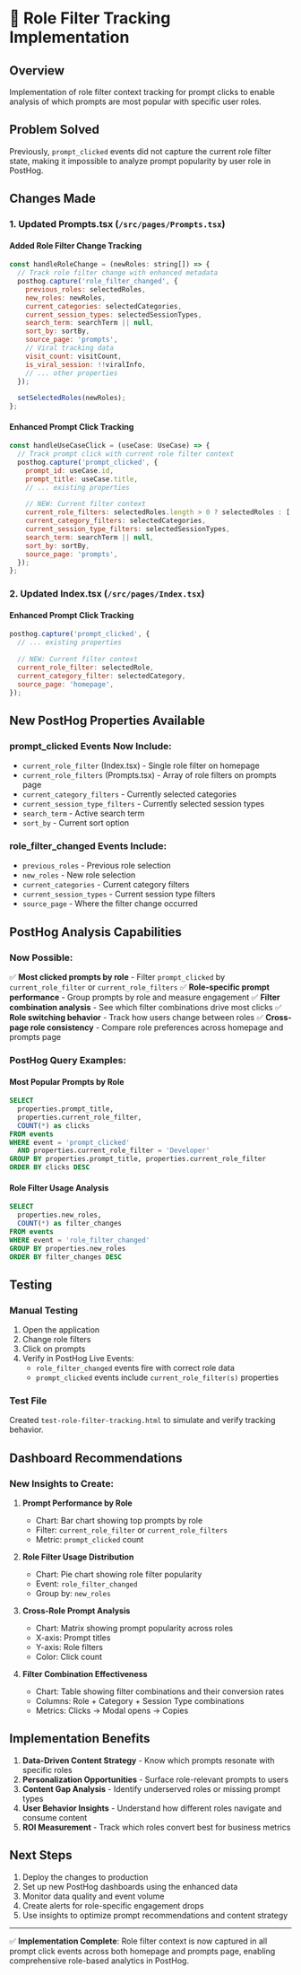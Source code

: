 # 🎯 Role Filter Tracking Implementation

## Overview
Implementation of role filter context tracking for prompt clicks to enable analysis of which prompts are most popular with specific user roles.

## Problem Solved
Previously, `prompt_clicked` events did not capture the current role filter state, making it impossible to analyze prompt popularity by user role in PostHog.

## Changes Made

### 1. Updated Prompts.tsx (`/src/pages/Prompts.tsx`)

#### Added Role Filter Change Tracking
```javascript
const handleRoleChange = (newRoles: string[]) => {
  // Track role filter change with enhanced metadata
  posthog.capture('role_filter_changed', {
    previous_roles: selectedRoles,
    new_roles: newRoles,
    current_categories: selectedCategories,
    current_session_types: selectedSessionTypes,
    search_term: searchTerm || null,
    sort_by: sortBy,
    source_page: 'prompts',
    // Viral tracking data
    visit_count: visitCount,
    is_viral_session: !!viralInfo,
    // ... other properties
  });
  
  setSelectedRoles(newRoles);
};
```

#### Enhanced Prompt Click Tracking
```javascript
const handleUseCaseClick = (useCase: UseCase) => {
  // Track prompt click with current role filter context
  posthog.capture('prompt_clicked', {
    prompt_id: useCase.id,
    prompt_title: useCase.title,
    // ... existing properties
    
    // NEW: Current filter context
    current_role_filters: selectedRoles.length > 0 ? selectedRoles : ['All'],
    current_category_filters: selectedCategories,
    current_session_type_filters: selectedSessionTypes,
    search_term: searchTerm || null,
    sort_by: sortBy,
    source_page: 'prompts',
  });
};
```

### 2. Updated Index.tsx (`/src/pages/Index.tsx`)

#### Enhanced Prompt Click Tracking
```javascript
posthog.capture('prompt_clicked', {
  // ... existing properties
  
  // NEW: Current filter context
  current_role_filter: selectedRole,
  current_category_filter: selectedCategory,
  source_page: 'homepage',
});
```

## New PostHog Properties Available

### prompt_clicked Events Now Include:
- `current_role_filter` (Index.tsx) - Single role filter on homepage
- `current_role_filters` (Prompts.tsx) - Array of role filters on prompts page
- `current_category_filters` - Currently selected categories
- `current_session_type_filters` - Currently selected session types
- `search_term` - Active search term
- `sort_by` - Current sort option

### role_filter_changed Events Include:
- `previous_roles` - Previous role selection
- `new_roles` - New role selection
- `current_categories` - Current category filters
- `current_session_types` - Current session type filters
- `source_page` - Where the filter change occurred

## PostHog Analysis Capabilities

### Now Possible:
✅ **Most clicked prompts by role** - Filter `prompt_clicked` by `current_role_filter` or `current_role_filters`
✅ **Role-specific prompt performance** - Group prompts by role and measure engagement
✅ **Filter combination analysis** - See which filter combinations drive most clicks
✅ **Role switching behavior** - Track how users change between roles
✅ **Cross-page role consistency** - Compare role preferences across homepage and prompts page

### PostHog Query Examples:

#### Most Popular Prompts by Role
```sql
SELECT 
  properties.prompt_title,
  properties.current_role_filter,
  COUNT(*) as clicks
FROM events 
WHERE event = 'prompt_clicked' 
  AND properties.current_role_filter = 'Developer'
GROUP BY properties.prompt_title, properties.current_role_filter
ORDER BY clicks DESC
```

#### Role Filter Usage Analysis
```sql
SELECT 
  properties.new_roles,
  COUNT(*) as filter_changes
FROM events 
WHERE event = 'role_filter_changed'
GROUP BY properties.new_roles
ORDER BY filter_changes DESC
```

## Testing

### Manual Testing
1. Open the application
2. Change role filters
3. Click on prompts
4. Verify in PostHog Live Events:
   - `role_filter_changed` events fire with correct role data
   - `prompt_clicked` events include `current_role_filter(s)` properties

### Test File
Created `test-role-filter-tracking.html` to simulate and verify tracking behavior.

## Dashboard Recommendations

### New Insights to Create:

1. **Prompt Performance by Role**
   - Chart: Bar chart showing top prompts by role
   - Filter: `current_role_filter` or `current_role_filters`
   - Metric: `prompt_clicked` count

2. **Role Filter Usage Distribution**
   - Chart: Pie chart showing role filter popularity
   - Event: `role_filter_changed`
   - Group by: `new_roles`

3. **Cross-Role Prompt Analysis**
   - Chart: Matrix showing prompt popularity across roles
   - X-axis: Prompt titles
   - Y-axis: Role filters
   - Color: Click count

4. **Filter Combination Effectiveness**
   - Chart: Table showing filter combinations and their conversion rates
   - Columns: Role + Category + Session Type combinations
   - Metrics: Clicks → Modal opens → Copies

## Implementation Benefits

1. **Data-Driven Content Strategy** - Know which prompts resonate with specific roles
2. **Personalization Opportunities** - Surface role-relevant prompts to users
3. **Content Gap Analysis** - Identify underserved roles or missing prompt types
4. **User Behavior Insights** - Understand how different roles navigate and consume content
5. **ROI Measurement** - Track which roles convert best for business metrics

## Next Steps

1. Deploy the changes to production
2. Set up new PostHog dashboards using the enhanced data
3. Monitor data quality and event volume
4. Create alerts for role-specific engagement drops
5. Use insights to optimize prompt recommendations and content strategy

---

✅ **Implementation Complete**: Role filter context is now captured in all prompt click events across both homepage and prompts page, enabling comprehensive role-based analytics in PostHog.